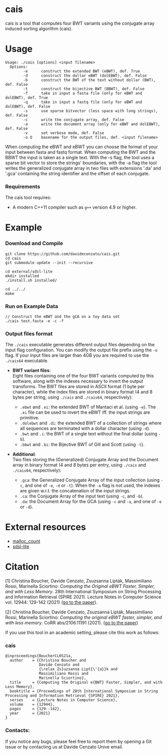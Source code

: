 # cais
cais is a tool that computes four BWT variants using the conjugate array induced sorting algorithm (cais).

# Usage

```
Usage: ./cais [options] <input filename>
  Options:
        -e      construct the extended BWT (eBWT), def. True
        -d      construct the dollar eBWT (dolEBWT), def. False
        -b      construct the BWT of the text without dollar (BWT), def. False 
        -t      construct the bijective BWT (BBWT), def. False
        -f      take in input a fasta file (only for eBWT and dolEBWT), def. True
        -q      take in input a fastq file (only for eBWT and dolEBWT), def. False
        -s      use sparse bitvector (less space with long strings), def. False
        -c      write the conjugate array, def. False
        -a      write the document array (only for eBWT and dolEBWT), def. False
        -v      set verbose mode, def. False
        -o O    basename for the output files, def. <input filename>
```
When computing the eBWT and eBWT you can choose the format of your input between fasta and fastq format.
When computing the BWT and the BBWT the input is taken as a single text.
With the -s flag, the tool uses a sparse bit vector to store the strings' boundaries, with the -a flag the tool
writes the generalized conjugate array in two files with extensions '.da' and '.gca' containing the string identifier and
the offset of each conjugate.


### Requirements

The cais tool requires:
* A modern C++11 compiler such as `g++` version 4.9 or higher.

# Example

### Download and Compile

```console
git clone https://github.com/davidecenzato/cais.git
cd cais
git submodule update --init --recursive

cd external/sdsl-lite
mkdir installed
./install.sh installed/

cd ../../
make
```

### Run on Example Data

```console
// Construct the eBWT and the gCA on a toy data set
./cais test.fasta -e -c -f 
```

### Output files format

The `./cais` executable generates different output files depending on the input flag configuration. You can modify the output file prefix using the `-o` flag. If your input files are larger than 4GB you are required to use the `./cais64` executable.

- **BWT variant files**:  
  Eight files containing one of the four BWT variants computed by this software, along with the indexes necessary to invert the output transforms. The BWT files are stored in ASCII format (1 byte per character), while the index files are stored in binary format (4 and 8 bytes per string, using `./cais` and `./cais64`, respectively):  
  - `.ebwt` and `.ei`: the extended BWT of Mantaci et al. (using `-e`). The `.ei` file can be used to invert the eBWT iff. the input strings are primitive.   
  - `.dolebwt` and `.di`: the extended BWT of a collection of strings where all sequences are terminated with a dollar character (using `-d`).  
  - `.bwt` and `.i`: the BWT of a single text without the final dollar (using `-b`). 
  - `.bbwt` and `.bi`: the Bijective BWT of Gill and Scott (using `-t`).  

- **Additional**:  
  Two files storing the (Generalized) Conjugate Array and the Document array in binary format (4 and 8 bytes per entry, using `./cais` and `./cais64`, respectively): 
  - `.gca`: the Generalized Conjugate Array of the input collection (using `-c`, and one of `-e`, `-d` or `-t`). When the `-a` flag is not used, the indexes are given w.r.t. the concatenation of the input strings.
  - `.ca`: the Conjugate Array of the input text (using `-c`, and `-b`).
  - `.da`: the Document Array for the GCA (using `-c` and `-a`, and one of `-e` or `-d`).

# External resources

* [malloc_count](https://github.com/bingmann/malloc_count)
* [sdsl-lite](https://github.com/simongog/sdsl-lite)

# Citation 

[1] Christina Boucher, Davide Cenzato, Zsuzsanna Lipták, Massimiliano Rossi, Marinella Sciortino: *Computing the Original eBWT Faster, Simpler, and with Less Memory*. 28th International Symposium on String Processing and Information Retrieval (SPIRE 2021). Lecture Notes in Computer Science vol. 12944: 129-142 (2021) ([go to the paper](https://link.springer.com/chapter/10.1007/978-3-030-86692-1_11)).

[2] Christina Boucher, Davide Cenzato, Zsuzsanna Lipták, Massimiliano Rossi, Marinella Sciortino:
*Computing the original eBWT faster, simpler, and with less memory*. CoRR abs/2106.11191 (2021). ([go to the paper](https://arxiv.org/abs/2106.11191))

If you use this tool in an academic setting, please cite this work as follows:

### cais
    @inproceedings{BoucherCL0S21a,
      author    = {Christina Boucher and
                   Davide Cenzato and
                   {\relax Zs}uzsanna Lipt{\'{a}}k and
                   Massimiliano Rossi and
                   Marinella Sciortino},
      title     = {Computing the Original e{BWT} Faster, Simpler, and with Less Memory},
      booktitle = {Proceedings of 28th International Symposium in String Processing and Information Retrieval {SPIRE} 2021},
      series    = {Lecture Notes in Computer Science},
      volume    = {12944},
      pages     = {129--142},
      year      = {2021}
    }

### Contacts:

If you notice any bugs, please feel free to report them by opening a Git issue or by contacting us at Davide Cenzato Unive email.